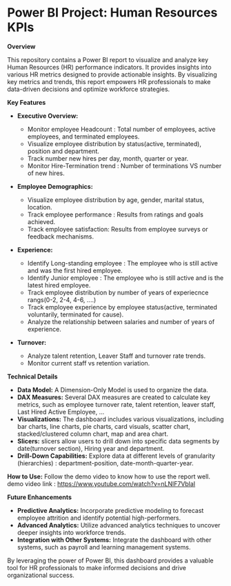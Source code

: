 # Power BI Project: Human Resources KPIs

**Overview**

This repository contains a Power BI report to visualize and analyze key Human Resources (HR) performance indicators. It provides insights into various HR metrics designed to provide actionable insights. By visualizing key metrics and trends, this report empowers HR professionals to make data-driven decisions and optimize workforce strategies.

**Key Features**

* **Executive Overview:**

  - Monitor employee Headcount : Total number of employees, active employees, and terminated employees.
  - Visualize employee distribution by status(active, terminated), position and department.
  - Track number new hires per day, month, quarter or year.
  - Monitor Hire-Termination trend : Number of terminations VS number of new hires.

* **Employee Demographics:**

  - Visualize employee distribution by age, gender, marital status, location.
  - Track employee performance : Results from ratings and goals achieved.
  - Track employee satisfaction: Results from employee surveys or feedback mechanisms.

* **Experience:**

  - Identify Long-standing employee :  The employee who is still active and was the first hired employee.
  - Identify Junior employee : The employee who is still active and  is the latest hired employee.
  - Track employee distribution by number of years of experiecnce rangs(0-2, 2-4, 4-6, ....) 
  - Track employee experience by employee status(active, terminated voluntarily, terminated for cause).
  - Analyze the relationship between salaries and number of years of experience.

* **Turnover:**

  - Analyze talent retention, Leaver Staff and  turnover rate trends.
  - Monitor current staff vs retention variation.


**Technical Details**

* **Data Model:** A Dimension-Only Model is used to organize the data.
* **DAX Measures:** Several DAX measures are created to calculate key metrics, such as employee turnover rate, talent retention, leaver staff, Last Hired Active Employee, ...
* **Visualizations:** The dashboard includes various visualizations, including bar charts, line charts, pie charts, card visuals, scatter chart, stacked/clustered column chart, map and area chart.
* **Slicers:**  slicers allow users to drill down into specific data segments by date(turnover section), Hiring year and department.
* **Drill-Down Capabilities:** Explore data at different levels of granularity (hierarchies) : department-position, date-month-quarter-year.

 **How to Use:**
 Follow the demo video to know how to use the report well.
 demo video link : https://www.youtube.com/watch?v=nLNlF7VblaI 


**Future Enhancements**

* **Predictive Analytics:** Incorporate predictive modeling to forecast employee attrition and identify potential high-performers.
* **Advanced Analytics:** Utilize advanced analytics techniques to uncover deeper insights into workforce trends.
* **Integration with Other Systems:** Integrate the dashboard with other systems, such as payroll and learning management systems.

By leveraging the power of Power BI, this dashboard provides a valuable tool for HR professionals to make informed decisions and drive organizational success.
